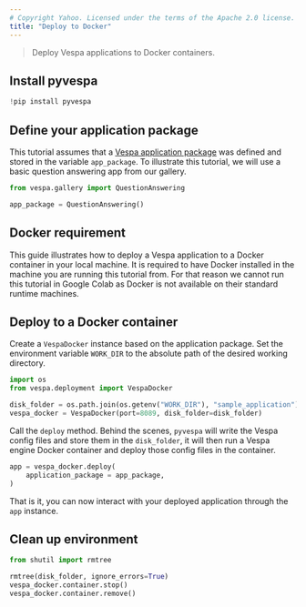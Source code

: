 ```yaml
---
# Copyright Yahoo. Licensed under the terms of the Apache 2.0 license. See LICENSE in the project root.
title: "Deploy to Docker"
---
```

> Deploy Vespa applications to Docker containers.

## Install pyvespa


```python
!pip install pyvespa
```

## Define your application package

This tutorial assumes that a [Vespa application package](create-text-app.html) was defined and stored in the variable `app_package`. To illustrate this tutorial, we will use a basic question answering app from our gallery.


```python
from vespa.gallery import QuestionAnswering

app_package = QuestionAnswering()
```

## Docker requirement

This guide illustrates how to deploy a Vespa application to a Docker container in your local machine. It is required to have Docker installed in the machine you are running this tutorial from. For that reason we cannot run this tutorial in Google Colab as Docker is not available on their standard runtime machines.

## Deploy to a Docker container

Create a `VespaDocker` instance based on the application package. Set the environment variable `WORK_DIR` to the absolute path of the desired working directory.


```python
import os
from vespa.deployment import VespaDocker

disk_folder = os.path.join(os.getenv("WORK_DIR"), "sample_application")
vespa_docker = VespaDocker(port=8089, disk_folder=disk_folder)
```

Call the `deploy` method. Behind the scenes, `pyvespa` will write the Vespa config files and store them in the `disk_folder`, it will then run a Vespa engine Docker container and deploy those config files in the container.


```python
app = vespa_docker.deploy(
    application_package = app_package,
)
```

That is it, you can now interact with your deployed application through the `app` instance.

## Clean up environment


```python
from shutil import rmtree

rmtree(disk_folder, ignore_errors=True)
vespa_docker.container.stop()
vespa_docker.container.remove()
```
